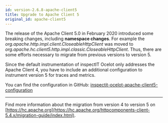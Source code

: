 ```yaml
---
id: version-2.6.8-apache-client5
title: Upgrade to Apache Client 5
original_id: apache-client5
---
```


The release of the Apache Client 5.0 in February 2020 introduced some breaking changes, including **namespace changes**.
For example the _org.apache.http.impl.client.CloseableHttpClient_ was moved to _org.apache.hc.client5.http.impl.classic.CloseableHttpClient_.
Thus, there are some efforts necessary to migrate from previous versions to version 5.

Since the default instrumentation of inspectIT Ocelot only addresses the Apache Client 4,
you have to include an additional configuration to instrument version 5 for traces and metrics.

You can find the configuration in GitHub: [inspectit-ocelot-apache-client5-configuration](https://github.com/inspectIT/inspectit-ocelot-configurations/tree/master/extensions/apache-client5)

---

Find more information about the migration from version 4 to version 5 on [https://hc.apache.org](https://hc.apache.org/httpcomponents-client-5.4.x/migration-guide/index.html).


